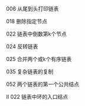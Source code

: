 006 从尾到头打印链表

018 删除指定节点

022 链表中倒数第k个节点

024 反转链表

025 合并两个或k个有序链表

035 复杂链表的复制

052 两个链表的第一个公共结点

II 022 链表中环的入口结点
